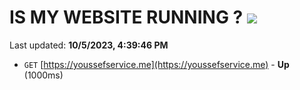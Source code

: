 # IS MY WEBSITE RUNNING ? [![](https://img.shields.io/static/v1?label=Sponsor&message=%E2%9D%A4&logo=GitHub&color=%23fe8e86)](https://github.com/sponsors/<username>)

Last updated: **10/5/2023, 4:39:46 PM**

- `GET` [https://youssefservice.me](https://youssefservice.me) - **Up** (1000ms)
